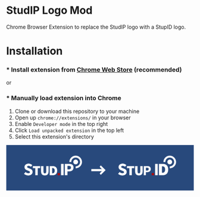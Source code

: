# StudIP Logo Mod

Chrome Browser Extension to replace the StudIP logo with a StupID logo.

# Installation

### \* Install extension from [Chrome Web Store](https://chrome.google.com/webstore/category/extensions) (recommended)

or

### \* Manually load extension into Chrome

1. Clone or download this repository to your machine
2. Open up `chrome://extensions/` in your browser
3. Enable `Developer mode` in the top right
4. Click `Load unpacked extension` in the top left
5. Select this extension's directory

![Logo replacement preview](/assets/readme-header.png)
